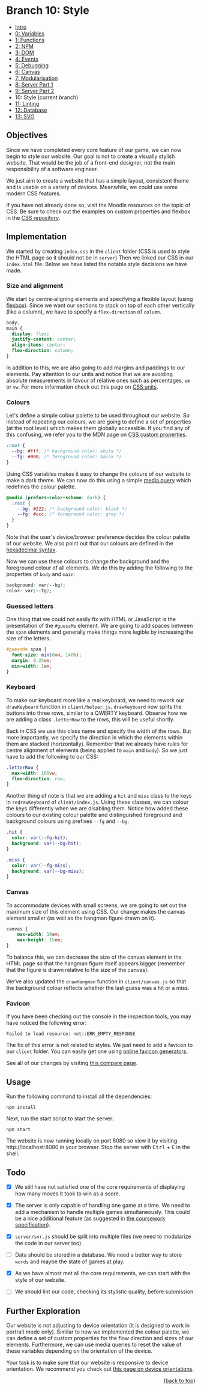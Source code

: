 <div id="top"></div>

<!-- BRANCH TITLE -->

# Branch 10: Style

- [Intro](https://github.com/portsoc/hangman-in-branches)
- [0: Variables](https://github.com/portsoc/hangman-in-branches/tree/0)
- [1: Functions](https://github.com/portsoc/hangman-in-branches/tree/1)
- [2: NPM](https://github.com/portsoc/hangman-in-branches/tree/2)
- [3: DOM](https://github.com/portsoc/hangman-in-branches/tree/3)
- [4: Events](https://github.com/portsoc/hangman-in-branches/tree/4)
- [5: Debugging](https://github.com/portsoc/hangman-in-branches/tree/5)
- [6: Canvas](https://github.com/portsoc/hangman-in-branches/tree/6)
- [7: Modularisation](https://github.com/portsoc/hangman-in-branches/tree/7)
- [8: Server Part 1](https://github.com/portsoc/hangman-in-branches/tree/8)
- [9: Server Part 2](https://github.com/portsoc/hangman-in-branches/tree/9)
- 10: Style (current branch)
- [11: Linting](https://github.com/portsoc/hangman-in-branches/tree/11)
- [12: Database](https://github.com/portsoc/hangman-in-branches/tree/12)
- [13: SVG](https://github.com/portsoc/hangman-in-branches/tree/13)

## Objectives

Since we have completed every core feature of our game, we can now begin to style our website.
Our goal is not to create a visually stylish website.
That would be the job of a front-end designer, not the main responsibility of a software engineer.

We just aim to create a website that has a simple layout, consistent theme and is usable on a variety of devices.
Meanwhile, we could use some modern CSS features.

If you have not already done so, visit the Moodle resources on the topic of CSS.
Be sure to check out the examples on custom properties and flexbox in the [CSS repository](https://github.com/portsoc/ws_css3).

## Implementation

We started by creating `index.css` in the `client` folder (CSS is used to style the HTML page so it should not be in `server`)
Then we linked our CSS in our `index.html` file.
Below we have listed the notable style decisions we have made.

### Size and alignment

We start by centre-aligning elements and specifying a flexible layout (using [flexbox](https://developer.mozilla.org/en-US/docs/Learn/CSS/CSS_layout/Flexbox)).
Since we want our sections to stack on top of each other vertically (like a column), we have to specify a `flex-direction` of `column`.

```css
body,
main {
  display: flex;
  justify-content: center;
  align-items: center;
  flex-direction: column;
}
```

In addition to this, we are also going to add margins and paddings to our elements.
Pay attention to our units and notice that we are avoiding absolute measurements in favour of relative ones such as percentages, `em` or `vw`.
For more information check out this page on [CSS units](https://developer.mozilla.org/en-US/docs/Learn/CSS/Building_blocks/Values_and_units).

### Colours

Let's define a simple colour palette to be used throughout our website.
So instead of repeating our colours, we are going to define a set of properties (at the root level) which makes them globally accessible.
If you find any of this confusing, we refer you to the MDN page on [CSS custom properties](https://developer.mozilla.org/en-US/docs/Web/CSS/Using_CSS_custom_properties).

```css
:root {
  --bg: #fff; /* background color: white */
  --fg: #000; /* foreground color: balck */
}
```

Using CSS variables makes it easy to change the colours of our website to make a dark theme.
We can now do this using a simple [media query](https://developer.mozilla.org/en-US/docs/Web/CSS/@media/prefers-color-scheme) which redefines the colour palette.

```css
@media (prefers-color-scheme: dark) {
  :root {
    --bg: #222; /* background color: black */
    --fg: #ccc; /* foreground color: grey */
  }
}
```

Note that the user's device/browser preference decides the colour palette of our website.
We also point out that our colours are defined in the [hexadecimal syntax](https://developer.mozilla.org/en-US/docs/Web/CSS/hex-color).

Now we can use these colours to change the background and the foreground colour of all elements.
We do this by adding the following to the properties of `body` and `main`:

```css
background: var(--bg);
color: var(--fg);
```

### Guessed letters

One thing that we could not easily fix with HTML or JavaScript is the presentation of the `#guessMe` element.
We are going to add spaces between the `span` elements and generally make things more legible by increasing the size of the letters.

```css
#guessMe span {
  font-size: min(6vw, 140%);
  margin: 0.25em;
  min-width: 1em;
}
```

### Keyboard

To make our keyboard more like a real keyboard, we need to rework our `drawKeyboard` function in `client/helper.js`.
`drawKeyboard` now splits the buttons into three rows, similar to a QWERTY keyboard.
Observe how we are adding a class `.letterRow` to the rows, this will be useful shortly.

Back in CSS we use this class name and specify the width of the rows.
But more importantly, we specify the direction in which the elements within them are stacked (horizontally).
Remember that we already have rules for centre alignment of elements (being applied to `main` and `body`).
So we just have to add the following to our CSS:

```css
.letterRow {
  max-width: 100vw;
  flex-direction: row;
}
```

Another thing of note is that we are adding a `hit` and `miss` class to the keys in `redrawKeyboard` of `client/index.js`.
Using these classes, we can colour the keys differently when we are disabling them.
Notice how added these colours to our existing colour palette and distinguished foreground and background colours using prefixes `--fg` and `--bg`.

```css
.hit {
  color: var(--fg-hit);
  background: var(--bg-hit);
}

.miss {
  color: var(--fg-miss);
  background: var(--bg-miss);
}
```

### Canvas

To accommodate devices with small screens, we are going to set out the maximum size of this element using CSS.
Our change makes the canvas element smaller (as well as the hangman figure drawn on it).

```css
canvas {
    max-width: 10em;
    max-height: 15em;
}
```

To balance this, we can decrease the size of the canvas element in the HTML page so that the hangman figure itself appears bigger (remember that the figure is drawn relative to the size of the canvas).

We've also updated the `drawHangman` function in `client/canvas.js` so that the background colour reflects whether the last guess was a hit or a miss.

### Favicon

If you have been checking out the console in the inspection tools, you may have noticed the following error:

```
Failed to load resource: net::ERR_EMPTY_RESPONSE
```

The fix of this error is not related to styles.
We just need to add a favicon to our `client` folder.
You can easily get one using [online favicon generators](https://favicon.io).

See all of our changes by visiting [this compare page](https://github.com/portsoc/hangman-in-branches/compare/9...10?diff=split).

## Usage

Run the following command to install all the dependencies:

```
npm install
```

Next, run the start script to start the server:

```
npm start
```

The website is now running locally on port 8080 so view it by visiting http://localhost:8080 in your browser.
Stop the server with <kbd>Ctrl</kbd> + <kbd>C</kbd> in the shell.

## Todo

- [x] We still have not satisfied one of the core requirements of displaying how many moves it took to win as a score.

- [x] The server is only capable of handling one game at a time. We need to add a mechanism to handle multiple games simultaneously. This could be a nice additional feature (as suggested in [the coursework specification](https://docs.google.com/document/d/1cF3u2ldutHaBAzFOEsnVwfKrnPTylOrn-hAGFSDWca8/edit)).

- [x] `server/svr.js` should be split into multiple files (we need to modularize the code in our server too).

- [ ] Data should be stored in a database. We need a better way to store `words` and maybe the state of games at play.

- [x] As we have almost met all the core requirements, we can start with the style of our website.

- [ ] We should lint our code, checking its stylistic quality, before submission.

## Further Exploration

Our website is not adjusting to device orientation (it is designed to work in portrait mode only).
Similar to how we implemented the colour palette, we can define a set of custom properties for the flow direction and sizes of our elements.
Furthermore, we can use media queries to reset the value of these variables depending on the orientation of the device.

Your task is to make sure that our website is responsive to device orientation.
We recommend you check out [this page on device orientations](https://developer.mozilla.org/en-US/docs/Web/API/CSS_Object_Model/Managing_screen_orientation).

<p align="right">(<a href="#top">back to top</a>)</p>
